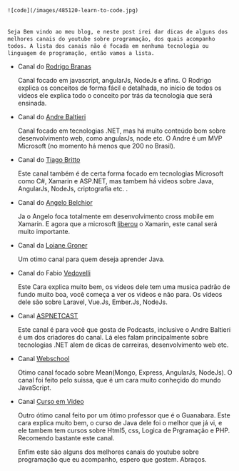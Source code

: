     ![code](/images/485120-learn-to-code.jpg)


	Seja Bem vindo ao meu blog, e neste post irei dar dicas de alguns dos melhores canais do youtube sobre programação, dos quais acompanho todos. A lista dos canais não é focada em nenhuma tecnologia ou linguagem de programação, então vamos a lista.

* Canal do [Rodrigo Branas](https://www.youtube.com/user/rodrigobranas)

	Canal focado em javascript, angularJs, NodeJs e afins. O Rodrigo explica os conceitos de forma fácil e detalhada, no inicio de todos os videos ele explica todo o conceito por trás da tecnologia que será ensinada.

*  Canal do [Andre Baltieri](https://www.youtube.com/user/andrebaltieri)

	Canal focado em tecnologias .NET, mas há muito conteúdo bom sobre desenvolvimento web, como angularJs, node etc. O Andre é um MVP Microsoft (no momento há menos que 200 no Brasil).

* Canal do [Tiago Britto](https://www.youtube.com/user/ata275)

	Este canal também é de certa forma focado em tecnologias Microsoft como C#, Xamarin e ASP.NET, mas tambem há videos sobre Java, AngularJs, NodeJs, criptografia etc. .

* Canal do [Angelo Belchior](https://www.youtube.com/user/angelobelchior)

	Ja o Angelo foca totalmente em desenvolvimento cross mobile em Xamarin. E agora que a microsoft [liberou](https://store.xamarin.com/) o Xamarin, este canal será muito importante.

* Canal da [Loiane Groner](https://www.youtube.com/user/angelobelchior)
	
	Um otimo canal para quem deseja aprender Java.

* Canal do Fabio [Vedovelli](https://www.youtube.com/user/angelobelchior)
	
	Este Cara explica muito bem, os videos dele tem uma musica padrão de fundo muito boa, você começa a ver os videos e não para. Os videos dele são sobre Laravel, Vue.Js, Ember.Js, NodeJs.

* Canal [ASPNETCAST](ASPNETCAST) 
	
	Este canal é para você que gosta de Podcasts, inclusive o Andre Baltieri é um dos criadores do canal. Lá eles falam principalmente sobre tecnologias .NET alem de dicas de carreiras, desenvolvimento web etc.

* Canal [Webschool](https://www.youtube.com/channel/UCKdo1RaF8gzfhvkOdZv_ojg/videos) 

	Otimo canal focado sobre Mean(Mongo, Express, AngularJs, NodeJs). O canal foi feito pelo suissa, que é um cara muito conheçido do mundo JavaScript.
 
* Canal [Curso em Video](https://www.youtube.com/user/cursosemvideo)  

	Outro ótimo canal feito por um ótimo professor que é o Guanabara. Este cara explica muito bem, o curso de Java dele foi o melhor que já vi, e ele tambem tem cursos sobre Html5, css, Logica de Prgramação e PHP. Recomendo bastante este canal.

	Enfim este são alguns dos melhores canais do youtube sobre programação que eu acompanho, espero que gostem. Abraços.
